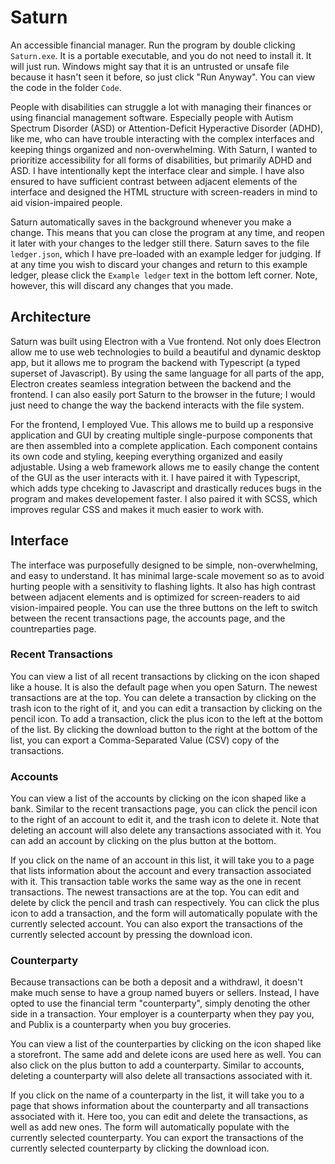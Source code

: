 # Saturn
An accessible financial manager. Run the program by double clicking `Saturn.exe`. It is a portable executable, and you do not need to install it. It will just run. Windows might say that it is an untrusted or unsafe file because it hasn't seen it before, so just click "Run Anyway". You can view the code in the folder `Code`.

People with disabilities can struggle a lot with managing their finances or using financial management software. Especially people with Autism Spectrum Disorder (ASD) or Attention-Deficit Hyperactive Disorder (ADHD), like me, who can have trouble interacting with the complex interfaces and keeping things organized and non-overwhelming. With Saturn, I wanted to prioritize accessibility for all forms of disabilities, but primarily ADHD and ASD. I have intentionally kept the interface clear and simple. I have also ensured to have sufficient contrast between adjacent elements of the interface and designed the HTML structure with screen-readers in mind to aid vision-impaired people.

Saturn automatically saves in the background whenever you make a change. This means that you can close the program at any time, and reopen it later with your changes to the ledger still there. Saturn saves to the file `ledger.json`, which I have pre-loaded with an example ledger for judging. If at any time you wish to discard your changes and return to this example ledger, please click the `Example ledger` text in the bottom left corner. Note, however, this will discard any changes that you made.

## Architecture

Saturn was built using Electron with a Vue frontend. Not only does Electron allow me to use web technologies to build a beautiful and dynamic desktop app, but it allows me to program the backend with Typescript (a typed superset of Javascript). By using the same language for all parts of the app, Electron creates seamless integration between the backend and the frontend. I can also easily port Saturn to the browser in the future; I would just need to change the way the backend interacts with the file system.

For the frontend, I employed Vue. This allows me to build up a responsive application and GUI by creating multiple single-purpose components that are then assembled into a complete application. Each component contains its own code and styling, keeping everything organized and easily adjustable. Using a web framework allows me to easily change the content of the GUI as the user interacts with it. I have paired it with Typescript, which adds type chceking to Javascript and drastically reduces bugs in the program and makes developement faster. I also paired it with SCSS, which improves regular CSS and makes it much easier to work with.

## Interface

The interface was purposefully designed to be simple, non-overwhelming, and easy to understand. It has minimal large-scale movement so as to avoid hurting people with a sensitivity to flashing lights. It also has high contrast between adjacent elements and is optimized for screen-readers to aid vision-impaired people. You can use the three buttons on the left to switch between the recent transactions page, the accounts page, and the countreparties page.

### Recent Transactions

You can view a list of all recent transactions by clicking on the icon shaped like a house. It is also the default page when you open Saturn. The newest transactions are at the top. You can delete a transaction by clicking on the trash icon to the right of it, and you can edit a transaction by clicking on the pencil icon. To add a transaction, click the plus icon to the left at the bottom of the list. By clicking the download button to the right at the bottom of the list, you can export a Comma-Separated Value (CSV) copy of the transactions.

### Accounts

You can view a list of the accounts by clicking on the icon shaped like a bank. Similar to the recent transactions page, you can click the pencil icon to the right of an account to edit it, and the trash icon to delete it. Note that deleting an account will also delete any transactions associated with it. You can add an account by clicking on the plus button at the bottom.

If you click on the name of an account in this list, it will take you to a page that lists information about the account and every transaction associated with it. This transaction table works the same way as the one in recent transactions. The newest transactions are at the top. You can edit and delete by click the pencil and trash can respectively. You can click the plus icon to add a transaction, and the form will automatically populate with the currently selected account. You can also export the transactions of the currently selected account by pressing the download icon.

### Counterparty

Because transactions can be both a deposit and a withdrawl, it doesn't make much sense to have a group named buyers or sellers. Instead, I have opted to use the financial term "counterparty", simply denoting the other side in a transaction. Your employer is a counterparty when they pay you, and Publix is a counterparty when you buy groceries.

You can view a list of the counterparties by clicking on the icon shaped like a storefront. The same add and delete icons are used here as well. You can also click on the plus button to add a counterparty. Similar to accounts, deleting a counterparty will also delete all transactions associated with it.

If you click on the name of a counterparty in the list, it will take you to a page that shows information about the counterparty and all transactions associated with it. Here too, you can edit and delete the transactions, as well as add new ones. The form will automatically populate with the currently selected counterparty. You can export the transactions of the currently selected counterparty by clicking the download icon.